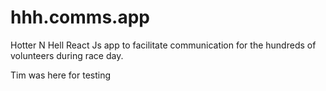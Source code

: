 # hhh.comms.app
Hotter N Hell React Js app to facilitate communication for the hundreds of volunteers during race day. 


Tim was here for testing